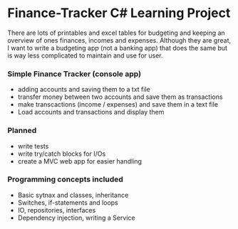 # Finance-Tracker C# Learning Project

There are lots of printables and excel tables for budgeting and keeping an overview of ones finances, incomes and expenses.
Although they are great, I want to write a budgeting app (not a banking app) that does the same but is way less complicated to maintain and use for user.

### Simple Finance Tracker (console app)
* adding accounts and saving them to a txt file
* transfer money between two accounts and save them as transactions
* make transcactions (income / expenses) and save them in a text file
* Load accounts and transactions and display them

### Planned
* write tests
* write try/catch blocks for I/Os
* create a MVC web app for easier handling

### Programming concepts included 
* Basic sytnax and classes, inheritance
* Switches, if-statements and loops
* IO, repositories, interfaces
* Dependency injection, writing a Service
